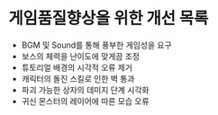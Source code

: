 # 게임품질향상을 위한 개선 목록

- BGM 및 Sound를 통해 풍부한 게임성을 요구
- 보스의 체력을 난이도에 맞게끔 조정
- 튜토리얼 배경의 시각적 오류 제거
- 캐릭터의 돌진 스킬로 인한 벽 통과 
- 파괴 가능한 상자의 데미지 단계 시각화
- 귀신 몬스터의 레이어에 따른 모습 오류
